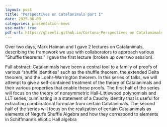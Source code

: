 ```yaml
---
layout: post
title: "Perspectives on Catalanimals part I"
date: 2025-06-09
categories: presentation news
use-math: true
pdf-url: https://ghseeli.github.io/Cortona-Perspectives on Catalanimals part I.pdf
---
```

Over two days, Mark Haiman and I gave 2 lectures on Catalanimals, describing the framework we use with collaborators to approach various "Shuffle theorems." 
I gave the first lecture (broken up over two session).

Full abstract: Catalanimals have been a central tool to a family of proofs of various “shuffle identities” such as the shuffle theorem, the extended Delta theorem, and the Loehr-Warrington theorem.
In this series of talks, we will attempt to give a self-contained treatment of the theory of Catalanimals and their various properties that enable these proofs.
The first half of the series will focus on the theory of nonsymmetric Hall-Littlewood polynomials and LLT series, culminating in a statement of a Cauchy identity that is useful for extracting combinatorial formulae from certain Catalanimals.
The second half of the series will focus on the realization of certain Catalanimals as elements of Negut’s Shuffle Algebra and how they correspond to elements in Schiffmann’s elliptic Hall algebra